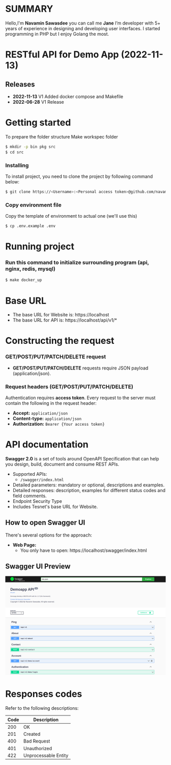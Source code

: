 # SUMMARY

Hello,I'm <b>Navamin Sawasdee</b> you can call me <b>Jane</b>
I’m developer with 5+ years of experience in designing and developing user interfaces. I started programming in PHP but I enjoy Golang the most.

# RESTful API for Demo App (2022-11-13)

## Releases
* **2022-11-13** V1 Added docker compose and Makefile
* **2022-06-28** V1 Release

# Getting started
To prepare the folder structure
Make workspec folder
```bash
$ mkdir -p bin pkg src
$ cd src
```
### Installing
To install project, you need to clone the project by following command below:

```bash
$ git clone https://<Username>:<Personal access token>@github.com/navamin11/Demoapp.git resume
```

### Copy environment file
Copy the template of environment to actual one (we'll use this)
```bash
$ cp .env.example .env
```
# Running project
### Run this command to initialize surrounding program (api, nginx, redis, mysql)
```bash
$ make docker_up
```
# Base URL
* The base URL for Website is: https://localhost
* The base URL for API is: https://localhost/api/v1/*

# Constructing the request
### GET/POST/PUT/PATCH/DELETE request

* **GET/POST/PUT/PATCH/DELETE** requests require JSON payload (application/json).
​
### Request headers (GET/POST/PUT/PATCH/DELETE)
Authentication requires **access token**. Every request to the server must contain the following in the request header:
* **Accept:** `application/json`
* **Content-type:** `application/json`
* **Authorization:** `Bearer {Your access token}`

# API documentation
**Swagger 2.0** is a set of tools around OpenAPI Specification that can help you design, build, document and consume REST APIs.
​
- Supported APIs:
    - `/swagger/index.html`
- Detailed parameters: mandatory or optional, descriptions and examples.
- Detailed responses: description, examples for different status codes and field comments.
- Endpoint Security Type
- Includes Tesnet's base URL for Website.

## How to open Swagger UI
There's several options for the approach: 
​
- **Web Page:**
    - You only have to open: https://localhost/swagger/index.html
​
## Swagger UI Preview
<p align="center"><img src="assets/img/swagger_ui_preview.png" alt="Swagger UI Preview"/></p>

# Responses codes
Refer to the following descriptions:

Code | Description
------------ | ------------
200 | OK
201 | Created
400 | Bad Request
401 | Unauthorized
422 | Unprocessable Entity
